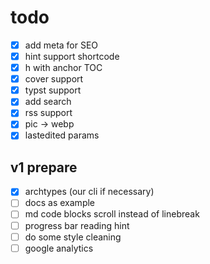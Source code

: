 # todo
- [X] add meta for SEO
- [X] hint support shortcode
- [X] h with anchor TOC
- [X] cover support
- [X] typst support
- [X] add search
- [X] rss support
- [X] pic -> webp
- [X] lastedited params
## v1 prepare
- [X] archtypes (our cli if necessary)
- [ ] docs as example
- [ ] md code blocks scroll instead of linebreak
- [ ] progress bar reading hint
- [ ] do some style cleaning
- [ ] google analytics